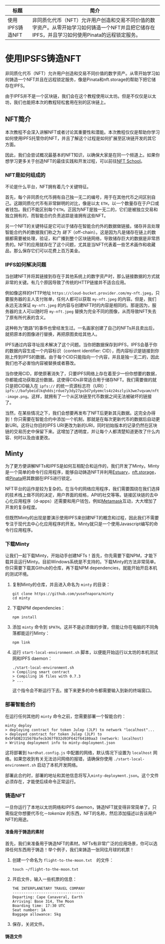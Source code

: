 标题|简介
|---|---|
使用IPFS铸造NFT|非同质化代币（NFT）允许用户创造和交易不同价值的数字资产。从零开始学习如何铸造一个NFT并且把它储存在IPFS，并且学习如何使用Pinata的远程锁定服务。  

# 使用IPSFS铸造NFT  

非同质化代币（NFT）允许用户创造和交易不同价值的数字资产。从零开始学习如何铸造一个NFT并且在远程锁定服务，像是Pinata和nft.storage的帮助下把它储存在IPFS。  

由于IPFS并不是一个区块链，我们会在这个教程使用以太坊。但是不仅仅是以太坊，我们也能把本次的教程轻松套用在别的区块链上。  

## NFT简介  

本次教程不会深入讲解NFT或者讨论其重要性和潜能。本次教程仅仅是帮助你学习如何使用IPFS托管你的NFT，并且了解这个过程是如何扩展至区块链开发的其它方面。  

因此，我们会尝试概况最基本的NFT知识，以确保大家是在同一个频道上。如果你想学习更多关于创造NFT的最佳实践和开发过程，可以前往[NFT School](https://nftschool.dev)。  

### NFT是如何组成的   

不论是什么平台，NFT拥有着几个关键特征。  

首先，每个非同质化代币拥有自己独一无二的编号，用于在其他代币之间区别自己。这跟同质化代币有非常鲜明的对比，像是以太 `ETH`，以一个数量存在于户口或者钱包。我们不能区别每个`ETH`。正因为NFT是独一无二的，它们是被独立交易和独立拥有的，而智能合约负责追踪是谁拥有这些NFT。  

另一个NFT的关键特征是它可以于储存在智能合约外的数据做链接。储存并且处理智能合约外的数据我们称之为 _链下_（off-chain）。这是因为凡是储存在链上的数据都需要被处理，验证，和广播到整个区块链网络，导致储存巨大的数据是非常昂贵的。NFT的应用就存在了这个问题，尤其是当NFT代表着一些艺术画作和收藏品，那么保存它们可以花费上百万美金。  

### IPFS如何解决问题  

当创建NFT并将其链接到存在于其他系统上的数字资产时，那么链接数据的方式就非常的关键。有几个原因导致了传统的HTTP链接并不适合应用。  

例如像这样的HTTP地址 `https://cloud-bucket.provider.com/my-nft.jpeg`，只要服务器的主人支付账单，任何人都可以获取 `my-nft.jpeg` 的内容。但是，我们永远无法保证 `my-nft.jpeg` 的内容与创建NFT时的内容是相同的。那是因为，服务器的主人可以随时将 `my-nft.jpeg` 替换为完全不同的图像，从而导致NFT失去了原有所代表的含义。  

这种称为“跑路”的事件也曾经发生过。一名画家创建了自己的NFTs并且卖出后，就把原本的图像进行替换，再把原图卖给其他人。  

IPFS通过内容寻址技术解决了这个问题。当你把数据保存到IPFS，IPFS会基于你的数据内容生成一个内容标识（content identifier: CID），而内容标识是链接到你刚上传到IPFS的数据。由于每个CID只能指向一个内容，并且是独一无二的，因此我们也不必害怕内容被替换或者篡改。  

当你使用CID，即使原著消失了，只要IPFS网络上存在着至少一份你想要的数据，你都能成功获取这份数据。这使得CIDs非常适合用于储存NFT。我们需要做的就只是把CID输入在 `ipfs://` 的统一资源标志符（URI）：`ipfs://bafybeidlkqhddsjrdue7y3dy27pu5d7ydyemcls4z24szlyik3we7vqvam/nft-image.png`。这样，就拥有了一个从区块链至代币数据之间无法被破坏的链接了。  

当然，在某些情况之下，我们会想要再发布了NFT后更新其元数据。这完全办得到！你只需要在智能合约中添加一个机制，那就是在每次更新代币的数据后自动更新URI。这将让你旧的IPFS URI更改为新的URI，同时初始版本的记录仍然在区块链的交易历史中保留下来。这增加了透明度，并让每个人都清楚知道更改了什么内容、何时以及由谁更改。   

## Minty  

为了更方便讲解NFTs和IPFS是如何互相配合和运作的，我们开发了Minty。Minty是一个简单的命令行应用程序，能够自动铸造NFT并利用[Estuary](https://estuary.tech/)，[nft.storage](https://nft.storage)，或[Pinata](https://pinata.cloud)把其数据在IPFS进行锁定。  

NFT平台的运作是较为复杂的。在当今的网络应用程序，我们需要围绕在我们选择的技术栈上做不同的决定，用户界面的规格，API的社交等等。链接区块链的去中心化应用程序（d-apps）还需要和用户钱包，例如[Metamask](https://metamask.io)互动，大大增加了开发的复杂程度。  

但既然Minty的出现是要演示使用IPFS来创建NFT的概念和过程，因此我们不需要专注于现代去中心化应用程序的开发。Minty就只是一个使用Javascript编写的命令行应用程序。  

### 下载Minty  

让我们一起下载Minty，开始动手创建NFTs！首先，你先需要下载NPM，才能下载并且运行Minty。目前Windows系统是不支持的。下载Minty的方法非常简单。你只需要下载其Github的仓库，再下载NPM dependencies，就能开始开启本机的测试环境。　　

1. 复制Minty的仓库，并且进入命名为 `minty` 的目录：　

   ```shell
   git clone https://github.com/yusefnapora/minty
   cd minty
   ```

2. 下载NPM dependencies：

    ```shell
    npm install
    ```

3. 添加 `minty` 命令到 `$PATH`。这并不是必须做的步骤，但能让你在电脑的不同角落都能运行Minty：

    ```shell
    npm link
    ```

4. 运行 `start-local-environment.sh` 脚本，以便能开始运行以太坊的本机测试网和IPFS daemon：

    ```shell
    ./start-local-environment.sh
    > Compiling smart contract
    > Compiling 16 files with 0.7.3
    > ...
    ```

    这个指令会不断运行下去。接下来更多的命令都需要输入到新的终端窗口。　
    
### 部署智能合约

在运行任何其他的 `minty` 命令之前，您需要部署一个智能合约：　　

```shell
minty deploy
> deploying contract for token Julep (JLP) to network "localhost"...
> deployed contract for token Julep (JLP) to 0x5FbDB2315678afecb367f032d93F642f64180aa3 (network: localhost)
> Writing deployment info to minty-deployment.json
```

这将部署到 `hardhat.config.js` 中配置的网络，默认情况下设置为 `localhost` 网络。如果您收到有关无法访问网络的报错，请确保你使用 `./start-local-environment.sh` 启动了本机开发网络。　　

部署此合约时，部署的地址和其他信息将写入`minty-deployment.json`。这个文件必须存在，才能使后续命令正常运行。

### 铸造NFT

一旦你运行了本地以太坊网络和IPFS daemon，铸造NFT就变得非常简单了。只需指定你想要代币化－_tokenize_ 的东西，NFT的名称，然后添加描述以告诉用户NFT的用途。　　

#### 准备用于铸造的素材　

首先，我们来准备用于铸造NFT的素材。NFTs有非常广泛的应用场景，你可以选择任何东西用于铸造！举个例子，我们来铸造一张同往月球的机票！　　

1. 创建一个命名为 `flight-to-the-moon.txt`　的文件：

    ```shell
    touch ~/flight-to-the-moon.txt
    ```

2. 开启文件，输入一些机票的信息：

    ```
    THE INTERPLANETARY TRAVEL COMPANY
    ---------------------------------
    Departing: Cape Canaveral, Earth
    Arriving: Base 314, The Moon
    Boarding time: 17:30 UTC
    Seat number: 1A
    Baggage allowance: 5kg 
    ```

3. 保存，关闭文件。

#### 铸造文件



